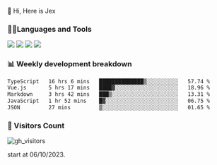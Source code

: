  👋 Hi, Here is Jex

 

### 🧑‍💻Languages and Tools

<code><a href="https://react.dev"><img src="https://api.iconify.design/logos:react.svg" /></a></code>
<code><a href="https://github.com/vuejs/core"><img src="https://api.iconify.design/logos:vue.svg" /></a></code> 
<code><a href="https://github.com/microsoft/TypeScript"><img src="https://api.iconify.design/logos:typescript-icon.svg" /></a></code>
<code><a href="https://threejs.org/"><img src="https://api.iconify.design/logos:threejs.svg" /></a></code>

### 📊 Weekly development breakdown

<!--START_SECTION:waka-->

```txt
TypeScript   16 hrs 6 mins   ██████████████▒░░░░░░░░░░   57.74 %
Vue.js       5 hrs 17 mins   ████▓░░░░░░░░░░░░░░░░░░░░   18.96 %
Markdown     3 hrs 42 mins   ███▒░░░░░░░░░░░░░░░░░░░░░   13.31 %
JavaScript   1 hr 52 mins    █▓░░░░░░░░░░░░░░░░░░░░░░░   06.75 %
JSON         27 mins         ▒░░░░░░░░░░░░░░░░░░░░░░░░   01.65 %
```

<!--END_SECTION:waka-->


### 👀 Visitors Count

![gh_visitors](https://profile-counter.glitch.me/jexlau/count.svg)

start at 06/10/2023.
